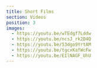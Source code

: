 ```yaml
---
title: Short Films
section: Videos
position: 3
images:
  - https://youtu.be/wTEdgf7Lddw
  - https://youtu.be/ncsJ_rk2D4Q
  - https://youtu.be/53dgo9YrtAM
  - https://youtu.be/tgcxKafWcFw
  - https://youtu.be/EIlNAGF_UhU
---
```

